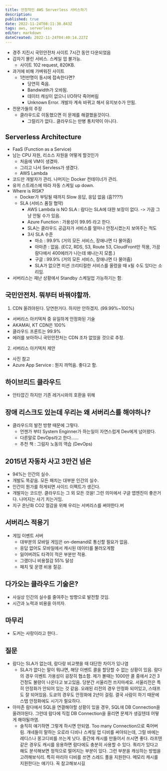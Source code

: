 ```yaml
---
title: 안정적인 AWS Serverless 서비스하기
description: 
published: true
date: 2022-11-24T08:11:30.843Z
tags: aws, serverless
editor: markdown
dateCreated: 2022-11-24T04:40:14.227Z
---
```



- 경주 지진시 국민안전처 사이트 7시간 동안 다운되었음
- 갑자기 몰린 서비스. 스케일 업 불가능.
  - 사이트 102 request, 820KB.
- 과거에 비해 가벼워진 사이트
  - 1천만명이 동시에 접속한다면?
    - 당연히 죽음.
    - Bandwidth가 오바됨.
    - 데이터 캐싱이 없으니 I/O하닥 죽어버림
    - Unknown Error. 개발자 계속 바뀌고 해서 유지보수가 안됨.
- 전문가들의 주장
  - 클라우드로 이동했으면 이 문제를 해결했을것이다.
    - 그럴리가 없다.. 클라우드는 만병 통치약이 아니다.

## Serverless Architecture
- FaaS (Function as a Service)
- 남는 CPU 자원, 리소스 자원을 어떻게 할것인가
  - 처음에 VM이 생겼따.
  - 그리고 나서 Servless가 생겼다.
  - AWS Lambda
- 코드만 개발자가 관리. 나머지는 Docker 컨테이너가 관리.
- 유저 스트레스에 따라 자동 스케일 up down.
- Where is RISK?
  - Docker가 부팅될 때까지 Slow 응답, 응답 없음 (흠????)
  - SLA (서비스 품질 협약)
    - AWS Lambda is NO SLA : 람다는 SLA에 대한 보장이 없다. -> 가끔 그냥 안될 수가 있음.
    - Azure Function : 가용성이 99.95 라고 한다.
    - SLA는 클라우드 공급자가 서비스를 얼마나 안정시켰는지 보여주는 척도
    - 3사 SLA 수준
      - 마소 : 99.9% (거의 모든 서비스, 장애나면 다 물어줌)
      - 아마존 : 없음. (EC2, RDS, S3, Route 53, CloudFront만 적용, 가끔 람다에서 400에러가 나는데 왜나는지 모름.)
      - 구글 : 99.9% (거의 모든 서비스, 장애나면 다 물어줌)
      - SLA가 없으면 미션 크리티컬한 서비스를 올렸을 때 x될 수도 있다는 소리임.
- 서버리스는 재난 상황에서 Standby 스케일업 가능하기는 함.

## 국민안전처. 뭐부터 바꿔야할까.
1. CDN 올려야된다. 당연한거다. 하지만 안하겠지. (99.99%~100%)
  - 서버리스 아키텍쳐 중 유일하게 안정화된 기술
  - AKAMAI, KT CDN은 100%
  - 클라우드 프론트는 99.9%
  - 에러를 보아하니 국민안전처는 CDN 조차 없었을 것으로 추정.
2. 서버리스 아키텍처 제안
  - 사진 참고
  - Azure App Service : 뭔지 까먹음. 좋다고 함.

## 하이브리드 클라우드
- 안타깝긴 하지만 기존 레거시와의 호환을 위해

## 장애 리스크도 있는데 우리는 왜 서버리스를 해야하나?
- 클라우드의 발전 방향 때문에 그렇다.
  - 언젠가 부터 System Enginner가 하는일이 자연스럽게 Dev에게 넘어왔다.
  - 다른말로 DevOps라고 한다......
  - 추천 책 : 그림자 노동의 역습 (DevOps)

## 2015년 자동차 사고 3만건 넘은
- 94%는 인간의 실수.
- 개발도 똑같음. 모든 패치는 대부분 인간의 실수.
- 인간이 뭔가를 하게되면 사이드 이펙트가 생긴다.
- 개발자는 코드만. 클라우드는 그 외 모든 것을! 그런 의미에서 구글 앱엔진이 좋은거다. 나머지는 사기 치는거임.
- 지구 온난화 CO2 절감을 위해 우리는 서버리스를 써야한다.버

## 서버리스 적용기
- 게임 이벤트 서버
  - 대부분의 모바일 게임은 on-demand로 통신할 필요가 없음.
  - 응답 없어도 모바일에서 캐시된 데이터를 불러오게함
  - 잃어버려도 타격이 적은 부분만 적용.
  - 그랬더니 비용절감 55% 달성
  - 패치 및 운영 비용 절감.

## 다가오는 클라우드 기술은?
- 사실상 인간의 실수를 줄여주는 방향으로 발전할 것임.
- 시간과 노력과 비용을 아끼자.

## 마무리
- 도커는 사랑이라고 한다..

## 질문
- 람다는 SLA가 없는데, 람다랑 비교햇을 때 대단한 차이가 있나염
  - SLA가 없다는 말이 뭐냐면, 해당 이벤트 콜을 할당할 수 없는 상황이 있음. 람다의 경우 이벤트 가용성이 굉장히 협소함. 제가 볼때는 1000만 콜 중에서 2건 3건정도 불량이 나온다고 보고있음. 당분간 서울리전 쓰지마세요. 서울리전은 특히 안정화가 안되어 있는 것 같음. 오래된 리전의 경우 안정화 되어있고, 스태프도 잘 되어있음. 도쿄의 경우도 안정화에 2년이 걸림. 결국 사람이 하기 때문에 스탭 안정화에도 시기가 필요하다.
- 아마존 람다에서 SQL을 연결해야할 상황이 있을 경우, SQL에 DB Connection을 올려야된다. 그런데 람다에 직접 DB Connection을 올리면 문제가 생길텐데 어떻게 해야될까염.
  - 솔직히 얘기하면 그렇게 하시면 안되염. Too many Connection으로 죽어버림. 걔네들이 말하는 오로라 디비나 스케일 업 디비를 써야되는데, 그럴 바에는 레디스나 몽고디비를 쓰는게 낫다. 중간에 캐시를 만들어서 쓰시면 좋다. 라프텐 같은 경우도 캐시를 응용하면 람다에도 충분히 사용할 수 있다. 쿼리가 있다고 해도 분석해보면 정적으로 떨어지는 부분이 있다. 그런 부분을 캐싱하는 방법을 고려해보식리. 특히 마리아 디비를 쓰면 스레드 풀을 지원한다. 메모리 캐시를 지원한다는 얘기다. 꼭 참고해보시길
